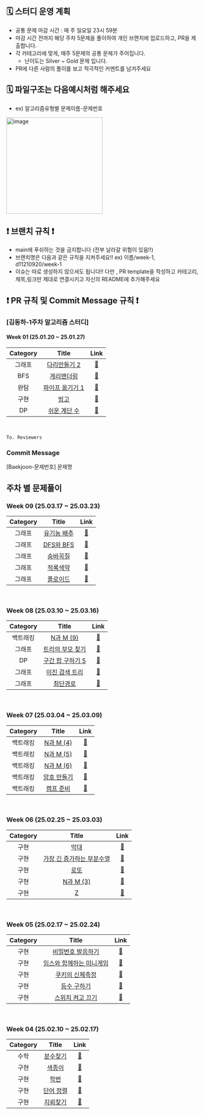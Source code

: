 
## 🗓️ 스터디 운영 계획
- 공통 문제 마감 시간 : 매 주 일요일 23시 59분
- 마감 시간 전까지 해당 주차 5문제을 풀이하여 개인 브랜치에 업로드하고, PR을 제출합니다.
- 각 카테고리에 맞게, 매주 5문제의 공통 문제가 주어집니다.
    - 난이도는 Silver ~ Gold 문제 입니다.
- PR에 다른 사람의 풀이를 보고 적극적인 커멘트를 남겨주세요

## 🗓️ 파일구조는 다음예시처럼 해주세요 
- ex) 알고리즘유형별 문제이름-문제번호
<img width="252" alt="image" src="https://github.com/user-attachments/assets/71a5fc6c-ca41-4eda-ab13-f5c806c1570c">

## ❗️ 브랜치 규칙 ❗️
- main에 푸쉬하는 것을 금지합니다 (전부 날라갈 위험이 있음!!)
- 브랜치명은 다음과 같은 규칙을 지켜주세요!! ex) 이름/week-1, d11210920/week-1
- 이슈는 따로 생성하지 않으셔도 됩니다!! 다만 , PR template을 작성하고 카테고리,제목,링크만 제대로 연결시키고 자신의 README에 추가해주세요
## ❗️ PR 규칙 및 Commit Message 규칙 ❗️
### [김동하-1주차 알고리즘 스터디] 
#### Week 01 (25.01.20 ~ 25.01.27)
| Category | Title | Link |
| :------: | :---: | :--: |
| 그래프 |  <a href="https://www.acmicpc.net/problem/17472">다리만들기 2</a> | <a href="">🔗</a> |
| BFS  |  <a href="https://www.acmicpc.net/problem/22856">게리맨더링</a> | <a href="">🔗</a> |
| 완탐 |  <a href="https://www.acmicpc.net/problem/17070">파이프 옮기기 1</a> | <a href="">🔗</a> |
| 구현 |  <a href="https://www.acmicpc.net/problem/2578">빙고</a> | <a href="">🔗</a> |
| DP |  <a href="https://www.acmicpc.net/problem/10844">쉬운 계단 수</a> | <a href="">🔗</a> |
<br>

```
To. Reviewers
```
### Commit Message
[Baekjoon-문제번호] 문제명

 
## 주차 별 문제풀이 

### Week 09 (25.03.17 ~ 25.03.23)
| Category | Title | Link |
| :------: | :---: | :--: |
| 그래프 |  <a href="https://www.acmicpc.net/problem/1012">유기농 배추</a> | <a href="">🔗</a> |
| 그래프 |  <a href="https://www.acmicpc.net/problem/1260">DFS와 BFS| <a href="">🔗</a> |
| 그래프 |  <a href="https://www.acmicpc.net/problem/1697">숨바꼭질</a> | <a href="">🔗</a> |
| 그래프 |  <a href="https://www.acmicpc.net/problem/10026">적록색약</a> | <a href="">🔗</a> |
| 그래프 |  <a href="https://www.acmicpc.net/problem/11404">플로이드 </a> | <a href="">🔗</a> |
<br>

### Week 08 (25.03.10 ~ 25.03.16)
| Category | Title | Link |
| :------: | :---: | :--: |
| 백트래킹 |  <a href="https://www.acmicpc.net/problem/15663">N과 M (9)</a> | <a href="">🔗</a> |
| 그래프 |  <a href="https://www.acmicpc.net/problem/11725">트리의 부모 찾기| <a href="">🔗</a> |
| DP |  <a href="https://www.acmicpc.net/problem/11660">구간 합 구하기 5</a> | <a href="">🔗</a> |
| 그래프 |  <a href="https://www.acmicpc.net/problem/5639">이진 검색 트리</a> | <a href="">🔗</a> |
| 그래프 |  <a href="https://www.acmicpc.net/problem/1753">최단경로 </a> | <a href="">🔗</a> |
<br>

### Week 07 (25.03.04 ~ 25.03.09)
| Category | Title | Link |
| :------: | :---: | :--: |
| 백트래킹 |  <a href="https://www.acmicpc.net/problem/15652">N과 M (4)</a> | <a href="">🔗</a> |
| 백트래킹 |  <a href="https://www.acmicpc.net/problem/15654">N과 M (5)     | <a href="">🔗</a> |
| 백트래킹 |  <a href="https://www.acmicpc.net/problem/15655">N과 M (6)</a> | <a href="">🔗</a> |
| 백트래킹 |  <a href="https://www.acmicpc.net/problem/1759">암호 만들기</a> | <a href="">🔗</a> |
| 백트래킹 |  <a href="https://www.acmicpc.net/problem/16938">캠프 준비 </a> | <a href="">🔗</a> |
<br>

### Week 06 (25.02.25 ~ 25.03.03)
| Category | Title | Link |
| :------: | :---: | :--: |
| 구현 |  <a href="https://www.acmicpc.net/problem/1094">막대</a> | <a href="">🔗</a> |
| 구현 |  <a href="https://www.acmicpc.net/problem/11053">가장 긴 증가하는 부분수열</a> | <a href="">🔗</a> |
| 구현 |  <a href="https://www.acmicpc.net/problem/6603">로또 </a> | <a href="">🔗</a> |
| 구현 |  <a href="https://www.acmicpc.net/problem/15651">N과 M (3)</a> | <a href="">🔗</a> |
| 구현 |  <a href="https://www.acmicpc.net/problem/1074">Z </a> | <a href="">🔗</a> |
<br>

### Week 05 (25.02.17 ~ 25.02.24)
| Category | Title | Link |
| :------: | :---: | :--: |
| 구현 |  <a href="https://www.acmicpc.net/problem/4659">비밀번호 발음하기</a> | <a href="">🔗</a> |
| 구현 |  <a href="https://www.acmicpc.net/problem/25757">임스와 함께하는 미니게임</a> | <a href="">🔗</a> |
| 구현 |  <a href="https://www.acmicpc.net/problem/20125">쿠키의 신체측정 </a> | <a href="">🔗</a> |
| 구현 |  <a href="https://www.acmicpc.net/problem/1205">등수 구하기</a> | <a href="">🔗</a> |
| 구현 |  <a href="https://www.acmicpc.net/problem/1244">스위치 켜고 끄기 </a> | <a href="">🔗</a> |
<br>
 
### Week 04 (25.02.10 ~ 25.02.17)
| Category | Title | Link |
| :------: | :---: | :--: |
| 수학 |  <a href="https://www.acmicpc.net/problem/1193">분수찾기</a> | <a href="">🔗</a> |
| 구현 |  <a href="https://www.acmicpc.net/problem/2563">색종이</a> | <a href="">🔗</a> |
| 구현 |  <a href="https://www.acmicpc.net/problem/3711">학번 </a> | <a href="">🔗</a> |
| 구현 |  <a href="https://www.acmicpc.net/problem/1181">단어 정렬</a> | <a href="">🔗</a> |
| 구현 |  <a href="https://www.acmicpc.net/problem/4108">지뢰찾기 </a> | <a href="">🔗</a> |
<br>
